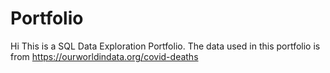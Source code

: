 # Portfolio

Hi This is a SQL Data Exploration Portfolio.
The data used in this portfolio is from https://ourworldindata.org/covid-deaths
